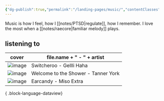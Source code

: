 ```yaml
---
{"dg-publish":true,"permalink":"/landing-pages/music/","contentClasses":"cards"}
---
```


Music is how I feel, how I [[notes/PTSD\|regulate]], how I remember. I love the most when a [[notes/raecore\|familiar melody]] plays. 


## listening to 

| cover                                                  | file.name +  " - " + artist         |
| ------------------------------------------------------ | ----------------------------------- |
| ![image](https://f4.bcbits.com/img/a0701366582_16.jpg) | Switcheroo - Gellli Haha            |
| ![image](https://f4.bcbits.com/img/a2554647118_16.jpg) | Welcome to the Shower - Tanner York |
| ![image](https://f4.bcbits.com/img/a2111807728_10.jpg) | Earcandy - Miso Extra               |

{ .block-language-dataview}

